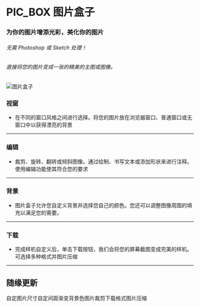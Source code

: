 # PIC_BOX 图片盒子

### 为你的图片增添光彩，美化你的图片

###### 无需 Photoshop 或 Sketch 处理！
###### 直接将您的图片变成一张的精美的主图或图像。

![图片盒子](https://user-images.githubusercontent.com/16060827/126948093-fbb70313-8196-4842-9235-3090892bf590.jpg)


### 视窗
* 在不同的窗口风格之间进行选择。将您的图片放在浏览器窗口、普通窗口或无窗口中以获得漂亮的背景
------

### 编辑
* 裁剪、旋转、翻转或倾斜图像。通过绘制、书写文本或添加形状来进行注释。使用编辑功能使其符合您的要求
------

### 背景
* 图片盒子允许您自定义背景并选择您自己的颜色。您还可以调整图像周围的填充以满足您的需要。
------

### 下载
* 完成样机自定义后，单击下载按钮，我们会将您的屏幕截图变成完美的样机。可选择多种格式并图片压缩
------

## 随缘更新
自定图片尺寸自定间距渐变背景色图片裁剪下载格式图片压缩
